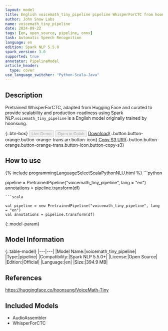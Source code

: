 ```yaml
---
layout: model
title: English voicemath_tiny_pipeline pipeline WhisperForCTC from hoonsung
author: John Snow Labs
name: voicemath_tiny_pipeline
date: 2024-09-22
tags: [en, open_source, pipeline, onnx]
task: Automatic Speech Recognition
language: en
edition: Spark NLP 5.5.0
spark_version: 3.0
supported: true
annotator: PipelineModel
article_header:
  type: cover
use_language_switcher: "Python-Scala-Java"
---
```


## Description

Pretrained WhisperForCTC, adapted from Hugging Face and curated to provide scalability and production-readiness using Spark NLP.`voicemath_tiny_pipeline` is a English model originally trained by hoonsung.

{:.btn-box}
<button class="button button-orange" disabled>Live Demo</button>
<button class="button button-orange" disabled>Open in Colab</button>
[Download](https://s3.amazonaws.com/auxdata.johnsnowlabs.com/public/models/voicemath_tiny_pipeline_en_5.5.0_3.0_1726995760568.zip){:.button.button-orange.button-orange-trans.arr.button-icon}
[Copy S3 URI](s3://auxdata.johnsnowlabs.com/public/models/voicemath_tiny_pipeline_en_5.5.0_3.0_1726995760568.zip){:.button.button-orange.button-orange-trans.button-icon.button-copy-s3}

## How to use



<div class="tabs-box" markdown="1">
{% include programmingLanguageSelectScalaPythonNLU.html %}
```python

pipeline = PretrainedPipeline("voicemath_tiny_pipeline", lang = "en")
annotations =  pipeline.transform(df)   

```
```scala

val pipeline = new PretrainedPipeline("voicemath_tiny_pipeline", lang = "en")
val annotations = pipeline.transform(df)

```
</div>

{:.model-param}
## Model Information

{:.table-model}
|---|---|
|Model Name:|voicemath_tiny_pipeline|
|Type:|pipeline|
|Compatibility:|Spark NLP 5.5.0+|
|License:|Open Source|
|Edition:|Official|
|Language:|en|
|Size:|394.9 MB|

## References

https://huggingface.co/hoonsung/VoiceMath-Tiny

## Included Models

- AudioAssembler
- WhisperForCTC